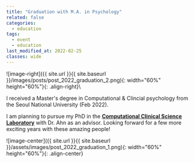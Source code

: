 ```yaml
---
title: "Graduation with M.A. in Psychology"
related: false
categories:
  - education
tags:
  - event
  - education
last_modified_at: 2022-02-25
classes: wide
---
```

![image-right]({{ site.url }}{{ site.baseurl }}/images/posts/post_2022_graduation_2.png){: width="60%" height="60%"}{: .align-right}\

I received a Master's degree in Computational & Clincial psychology from the Seoul National University (Feb 2022).   

I am planning to pursue my PhD in the [**Computational Clinical Science Laboratory**](https://ccs-lab.github.io/) with Dr. Ahn as an advisor. Looking forward for a few more exciting years with these amazing people!  

![image-center]({{ site.url }}{{ site.baseurl }}/assets/images/post_2022_graduation_1.png){: width="60%" height="60%"}{: .align-center}
